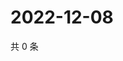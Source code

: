# 2022-12-08

共 0 条

<!-- BEGIN WEIBO -->
<!-- 最后更新时间 Thu Dec 08 2022 00:20:08 GMT+0800 (China Standard Time) -->

<!-- END WEIBO -->
